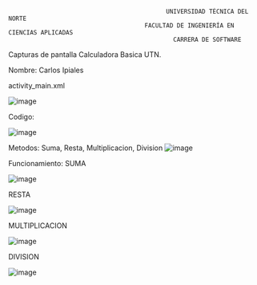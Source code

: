                                                UNIVERSIDAD TÉCNICA DEL NORTE
                                          FACULTAD DE INGENIERÍA EN CIENCIAS APLICADAS
                                                  CARRERA DE SOFTWARE                                                            
                                                                 
Capturas de pantalla Calculadora Basica UTN.

Nombre: Carlos Ipiales 

activity_main.xml

![image](https://github.com/carlosipiales24/AppCalculadora_IpialesCarlos/assets/138538384/00533639-0c11-46a3-bb08-6b800988d8c1)

Codigo: 

![image](https://github.com/carlosipiales24/AppCalculadora_IpialesCarlos/assets/138538384/98e0df40-30ab-4752-adec-2e73d384554d)

Metodos: Suma, Resta, Multiplicacion, Division 
![image](https://github.com/carlosipiales24/AppCalculadora_IpialesCarlos/assets/138538384/093f2c0a-9c5a-4460-a925-8c13e6341db4)

Funcionamiento:
SUMA

![image](https://github.com/carlosipiales24/AppCalculadora_IpialesCarlos/assets/138538384/d3c710bf-326b-47a6-ba31-1b1ebf1342c7) 

RESTA

![image](https://github.com/carlosipiales24/AppCalculadora_IpialesCarlos/assets/138538384/59a5b080-5510-418c-af59-45b58869ef04)

MULTIPLICACION

![image](https://github.com/carlosipiales24/AppCalculadora_IpialesCarlos/assets/138538384/f0eaac49-8c71-4f16-9a90-377c0641a54b)

DIVISION

![image](https://github.com/carlosipiales24/AppCalculadora_IpialesCarlos/assets/138538384/c824ac01-2621-4e3d-94af-a435cc81d7bc)

